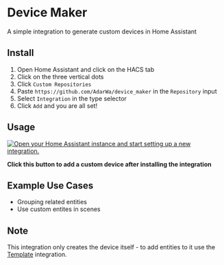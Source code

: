 # Device Maker
A simple integration to generate custom devices in Home Assistant

## Install
1. Open Home Assistant and click on the HACS tab
2. Click on the three vertical dots
3. Click `Custom Repositories`
4. Paste `https://github.com/AdarWa/device_maker` in the `Repository` input
5. Select `Integration` in the type selector
6. Click `Add` and you are all set!

## Usage
[![Open your Home Assistant instance and start setting up a new integration.](https://my.home-assistant.io/badges/config_flow_start.svg)](https://my.home-assistant.io/redirect/config_flow_start/?domain=device_maker)

**Click this button to add a custom device after installing the integration**

## Example Use Cases
* Grouping related entities
* Use custom entites in scenes

## Note
This integration only creates the device itself - to add entities to it use the [Template](https://www.home-assistant.io/integrations/template/) integration.